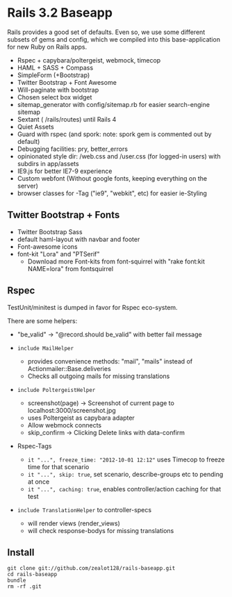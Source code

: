 # Rails 3.2 Baseapp

Rails provides a good set of defaults. Even so, we use some different subsets of gems and config, which we compiled into this base-application for new Ruby on Rails apps.

* Rspec + capybara/poltergeist, webmock, timecop
* HAML + SASS + Compass
* SimpleForm (+Bootstrap)
* Twitter Bootstrap + Font Awesome
* Will-paginate with bootstrap
* Chosen select box widget
* sitemap_generator with config/sitemap.rb for easier search-engine sitemap
* Sextant ( /rails/routes) until Rails 4
* Quiet Assets
* Guard with rspec (and spork: note: spork gem is commented out by default)
* Debugging facilities: pry, better\_errors
* opinionated style dir: /web.css and /user.css (for logged-in users) with subdirs in app/assets
* IE9.js for better IE7-9 experience
* Custom webfont (Without google fonts, keeping everything on the server)
* browser classes for <html>-Tag ("ie9", "webkit", etc) for easier ie-Styling



## Twitter Bootstrap + Fonts

* Twitter Bootstrap Sass
* default haml-layout with navbar and footer
* Font-awesome icons
* font-kit "Lora" and "PTSerif"
  * Download more Font-kits from font-squirrel with "rake font:kit NAME=lora" from fontsquirrel

## Rspec

TestUnit/minitest is dumped in favor for Rspec eco-system.

There are some helpers:

* "be_valid" -> "@record.should be_valid" with better fail message
* ``include MailHelper``
  * provides convenience methods: "mail", "mails" instead of Actionmailer::Base.deliveries
  * Checks all outgoing mails for missing translations
* ``include PoltergeistHelper``
  * screenshot(page) -> Screenshot of current page to localhost:3000/screenshot.jpg
  * uses Poltergeist as capybara adapter
  * Allow webmock connects
  * skip_confirm -> Clicking Delete links with data-confirm

* Rspec-Tags
  * ``it "...", freeze_time: "2012-10-01 12:12"`` uses Timecop to freeze time for that scenario
  * ``it "...", skip: true``, set scenario, describe-groups etc to pending at once
  * ``it "...", caching: true``, enables controller/action caching for that test
* ``include TranslationHelper`` to controller-specs
  * will render views (render_views)
  * will check response-bodys for missing translations



## Install

```
git clone git://github.com/zealot128/rails-baseapp.git
cd rails-baseapp
bundle
rm -rf .git
```
